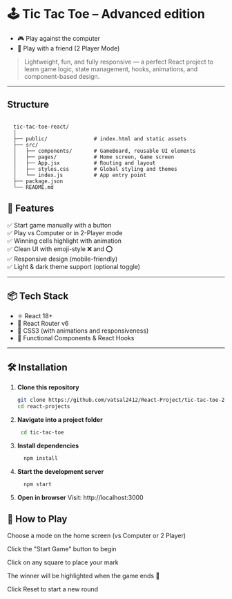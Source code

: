 # 🕹️ Tic Tac Toe – Advanced edition


- 🎮 Play against the computer  
- 👥 Play with a friend (2 Player Mode)

> Lightweight, fun, and fully responsive — a perfect React project to learn game logic, state management, hooks, animations, and component-based design.

---
  ## Structure 
```text
  
  tic-tac-toe-react/
  │
  ├── public/               # index.html and static assets
  ├── src/
  │   ├── components/       # GameBoard, reusable UI elements
  │   ├── pages/            # Home screen, Game screen
  │   ├── App.jsx           # Routing and layout
  │   ├── styles.css        # Global styling and themes
  │   └── index.js          # App entry point
  ├── package.json
  └── README.md

```
## 🚀 Features

✅ Start game manually with a button  
✅ Play vs Computer or in 2-Player mode  
✅ Winning cells highlight with animation  
✅ Clean UI with emoji-style ❌ and ⭕  
✅ Responsive design (mobile-friendly)  
✅ Light & dark theme support (optional toggle)

---

## 📦 Tech Stack

- ⚛️ React 18+
- 🔁 React Router v6
- 💅 CSS3 (with animations and responsiveness)
- 📁 Functional Components & React Hooks

---

## 🛠️ Installation

1. **Clone this repository**
   ```bash
   git clone https://github.com/vatsal2412/React-Project/tic-tac-toe-2
   cd react-projects  
2. **Navigate into a project folder**
   ```bash
    cd tic-tac-toe

3. **Install dependencies**
    ```bash
      npm install
4. **Start the development server**
    ```bash
      npm start
5. **Open in browser**
Visit: http://localhost:3000
  

## 📌 How to Play
Choose a mode on the home screen (vs Computer or 2 Player)

Click the "Start Game" button to begin

Click on any square to place your mark

The winner will be highlighted when the game ends 🎉

Click Reset to start a new round


